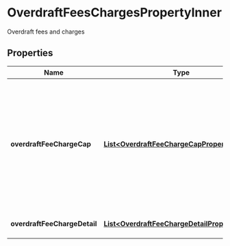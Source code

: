 

# OverdraftFeesChargesPropertyInner

Overdraft fees and charges

## Properties

| Name | Type | Description | Notes |
|------------ | ------------- | ------------- | -------------|
|**overdraftFeeChargeCap** | [**List&lt;OverdraftFeeChargeCapPropertyInner&gt;**](OverdraftFeeChargeCapPropertyInner.md) | Details about any caps (maximum charges) that apply to a particular fee/charge. Capping can either be based on an amount (in gbp), an amount (in items) or a rate. |  [optional] |
|**overdraftFeeChargeDetail** | [**List&lt;OverdraftFeeChargeDetailPropertyInner&gt;**](OverdraftFeeChargeDetailPropertyInner.md) | Details about the fees/charges |  |



